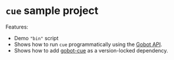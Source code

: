 # `cue` sample project

Features:

- Demo `"bin"` script
- Shows how to run `cue` programmatically using the [Gobot API](https://github.com/benallfree/gobot/tree/v1.0.0-alpha.29/docs/readme.md).
- Shows how to add [gobot-cue](https://www.npmjs.com/package/gobot-cue) as a version-locked dependency.
